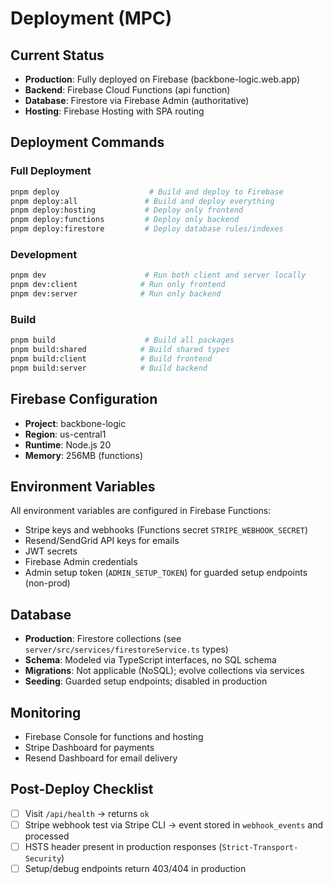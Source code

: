 # Deployment (MPC)

## Current Status
- **Production**: Fully deployed on Firebase (backbone-logic.web.app)
- **Backend**: Firebase Cloud Functions (api function)
- **Database**: Firestore via Firebase Admin (authoritative)
- **Hosting**: Firebase Hosting with SPA routing

## Deployment Commands

### Full Deployment
```bash
pnpm deploy                    # Build and deploy to Firebase
pnpm deploy:all               # Build and deploy everything
pnpm deploy:hosting           # Deploy only frontend
pnpm deploy:functions         # Deploy only backend
pnpm deploy:firestore         # Deploy database rules/indexes
```

### Development
```bash
pnpm dev                      # Run both client and server locally
pnpm dev:client              # Run only frontend
pnpm dev:server              # Run only backend
```

### Build
```bash
pnpm build                    # Build all packages
pnpm build:shared            # Build shared types
pnpm build:client            # Build frontend
pnpm build:server            # Build backend
```

## Firebase Configuration
- **Project**: backbone-logic
- **Region**: us-central1
- **Runtime**: Node.js 20
- **Memory**: 256MB (functions)

## Environment Variables
All environment variables are configured in Firebase Functions:
- Stripe keys and webhooks (Functions secret `STRIPE_WEBHOOK_SECRET`)
- Resend/SendGrid API keys for emails
- JWT secrets
- Firebase Admin credentials
- Admin setup token (`ADMIN_SETUP_TOKEN`) for guarded setup endpoints (non-prod)

## Database
- **Production**: Firestore collections (see `server/src/services/firestoreService.ts` types)
- **Schema**: Modeled via TypeScript interfaces, no SQL schema
- **Migrations**: Not applicable (NoSQL); evolve collections via services
- **Seeding**: Guarded setup endpoints; disabled in production

## Monitoring
- Firebase Console for functions and hosting
- Stripe Dashboard for payments
- Resend Dashboard for email delivery

## Post-Deploy Checklist
- [ ] Visit `/api/health` → returns `ok`
- [ ] Stripe webhook test via Stripe CLI → event stored in `webhook_events` and processed
- [ ] HSTS header present in production responses (`Strict-Transport-Security`)
- [ ] Setup/debug endpoints return 403/404 in production
